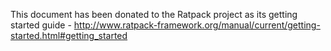 This document has been donated to the Ratpack project as its getting started guide - http://www.ratpack-framework.org/manual/current/getting-started.html#getting_started

